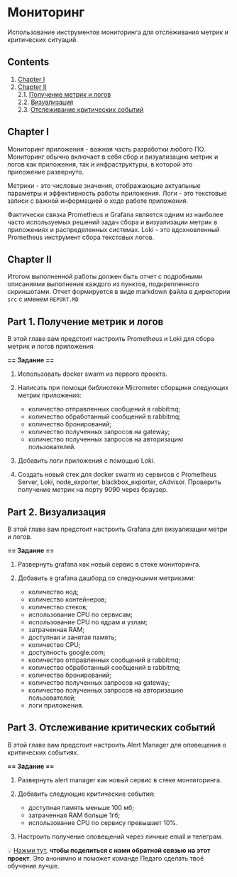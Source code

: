 # Мониторинг

Использование инструментов мониторинга для отслеживания метрик и критических ситуаций.

## Contents

1. [Chapter I](#chapter-i) 
2. [Chapter II](#chapter-ii) \
   2.1. [Получение метрик и логов](#part-1-получение-метрик-и-логов) \
   2.2. [Визуализация](#part-2-визуализация) \
   2.3. [Отслеживание критических событий](#part-3-отслеживание-критических-событий) 


## Chapter I

Мониторинг приложения - важная часть разработки любого ПО. Мониторинг обычно включает в себя сбор и визуализацию метрик и логов как приложения, так и инфраструктуры, в которой это приложение развернуто. 

Метрики - это числовые значения, отображающие актуальные параметры и эффективность работы приложения. Логи - это текстовые записи с важной информацией о ходе работе приложения.

Фактически связка Prometheus и Grafana является одним из наиболее часто используемых решений задач сбора и визуализации метрик в приложениях и распределенных системах. Loki - это вдохновленный Prometheus инструмент сбора текстовых логов.

## Chapter II

Итогом выполненной работы должен быть отчет с подробными описаниями выполнения каждого из пунктов, подкрепленного скриншотами. Отчет формируется в виде markdown файла в директории `src` с именем `REPORT.MD`

## Part 1. Получение метрик и логов

В этой главе вам предстоит настроить Prometheus и Loki для сбора метрик и логов приложения.

**== Задание ==**

1) Использовать docker swarm из первого проекта. 

2) Написать при помощи библиотеки Micrometer сборщики следующих метрик приложения: 
   - количество отправленных сообщений в rabbitmq;
   - количество обработанный сообщений в rabbitmq;
   - количество бронирований;
   - количество полученных запросов на gateway;
   - количество полученных запросов на авторизацию пользователей.

3) Добавить логи приложения с помощью Loki.

4) Создать новый стек для docker swarm из сервисов с Prometheus Server, Loki, node_exporter, blackbox_exporter, cAdvisor. Проверить получение метрик на порту 9090 через браузер.

## Part 2. Визуализация

В этой главе вам предстоит настроить Grafana для визуализации метри и логов.

**== Задание ==**

1) Развернуть grafana как новый сервис в стеке мониторинга.

2) Добавить в grafana дашборд со следуюшими метриками:
   - количество нод;
   - количество контейнеров;
   - количество стеков;
   - использование CPU по сервисам;
   - использование CPU по ядрам и узлам;
   - затраченная RAM;
   - доступная и занятая память;
   - количество CPU;
   - доступность google.com;
   - количество отправленных сообщений в rabbitmq;
   - количество обработанный сообщений в rabbitmq;
   - количество бронирований;
   - количество полученных запросов на gateway;
   - количество полученных запросов на авторизацию пользователей;
   - логи приложения.

## Part 3. Отслеживание критических событий

В этой главе вам предстоит настроить Alert Manager для оповещения о критических событиях.

**== Задание ==**

1) Развернуть alert manager как новый сервис в стеке монтиторинга.

2) Добавить следующие критические события:
   - доступная память меньше 100 мб;
   - затраченная RAM больше 1гб;
   - использование CPU по сервису превышает 10%.

3) Настроить получение оповещений через личные email и телеграм.

💡 [Нажми тут](https://forms.yandex.ru/cloud/6475c297f47e7323e1eca25c/), **чтобы поделиться с нами обратной связью на этот проект**. Это анонимно и поможет команде Педаго сделать твоё обучение лучше.

